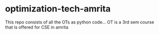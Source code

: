# optimization-tech-amrita
This repo consists of all the OTs as python code... OT is a 3rd sem course that is offered for CSE in amrita
